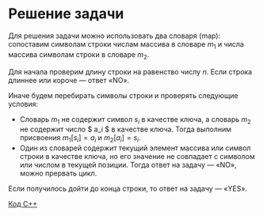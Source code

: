 <h1> Решение задачи </h1>

Для решения задачи можно использовать два словаря (map): сопоставим символам строки числам массива в словаре $m_1$ и числа массива символам строки в словаре $m_2$.

Для начала проверим длину строки на равенство числу $n$. Если строка длиннее или короче — ответ «NO».

Иначе будем перебирать символы строки и проверять следующие условия:

- Словарь $m_1$ не содержит символ $s_i$ в качестве ключа, а словарь $m_2$ не содержит число $ a_i $ в качестве ключа. Тогда выполним присвоения $m_1[s_i]=a_i$ и $m_2 [a_i] = s_i$.
- Один из словарей содержит текущий элемент массива или символ строки в качестве ключа, но его значение не совпадает с символом или числом в текущей позиции. Тогда ответ на задачу — «NO», можно прервать цикл.

Если получилось дойти до конца строки, то ответ на задачу — «YES».


[Код С++](Solution_J.cpp)
